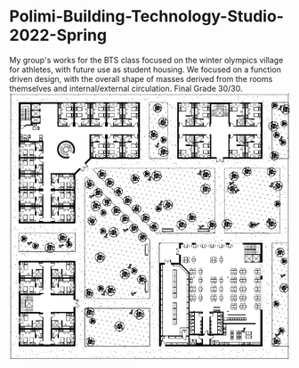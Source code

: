 # Polimi-Building-Technology-Studio-2022-Spring
My group's works for the BTS class focused on the winter olympics village for athletes, with future use as student housing.
We focused on a function driven design, with the overall shape of masses derived from the rooms themselves and internal/external circulation. Final Grade 30/30.
![alt text](https://github.com/TalhaErenY/Polimi-Building-Technology-Studio-2022-Spring/blob/main/1to200GFP.png?raw=true)
